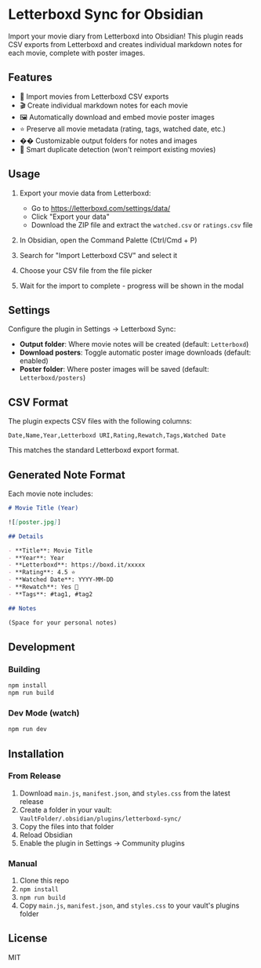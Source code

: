 # Letterboxd Sync for Obsidian

Import your movie diary from Letterboxd into Obsidian! This plugin reads CSV exports from Letterboxd and creates individual markdown notes for each movie, complete with poster images.

## Features

- 📁 Import movies from Letterboxd CSV exports
- 🎬 Create individual markdown notes for each movie
- 🖼️ Automatically download and embed movie poster images
- ⭐ Preserve all movie metadata (rating, tags, watched date, etc.)
- �� Customizable output folders for notes and images
- 🔄 Smart duplicate detection (won't reimport existing movies)

## Usage

1. Export your movie data from Letterboxd:
   - Go to https://letterboxd.com/settings/data/
   - Click "Export your data"
   - Download the ZIP file and extract the `watched.csv` or `ratings.csv` file

2. In Obsidian, open the Command Palette (Ctrl/Cmd + P)

3. Search for "Import Letterboxd CSV" and select it

4. Choose your CSV file from the file picker

5. Wait for the import to complete - progress will be shown in the modal

## Settings

Configure the plugin in Settings → Letterboxd Sync:

- **Output folder**: Where movie notes will be created (default: `Letterboxd`)
- **Download posters**: Toggle automatic poster image downloads (default: enabled)
- **Poster folder**: Where poster images will be saved (default: `Letterboxd/posters`)

## CSV Format

The plugin expects CSV files with the following columns:
```
Date,Name,Year,Letterboxd URI,Rating,Rewatch,Tags,Watched Date
```

This matches the standard Letterboxd export format.

## Generated Note Format

Each movie note includes:

```markdown
# Movie Title (Year)

![[poster.jpg]]

## Details

- **Title**: Movie Title
- **Year**: Year
- **Letterboxd**: https://boxd.it/xxxxx
- **Rating**: 4.5 ⭐
- **Watched Date**: YYYY-MM-DD
- **Rewatch**: Yes 🔁
- **Tags**: #tag1, #tag2

## Notes

(Space for your personal notes)
```

## Development

### Building

```bash
npm install
npm run build
```

### Dev Mode (watch)

```bash
npm run dev
```

## Installation

### From Release

1. Download `main.js`, `manifest.json`, and `styles.css` from the latest release
2. Create a folder in your vault: `VaultFolder/.obsidian/plugins/letterboxd-sync/`
3. Copy the files into that folder
4. Reload Obsidian
5. Enable the plugin in Settings → Community plugins

### Manual

1. Clone this repo
2. `npm install`
3. `npm run build`
4. Copy `main.js`, `manifest.json`, and `styles.css` to your vault's plugins folder

## License

MIT
